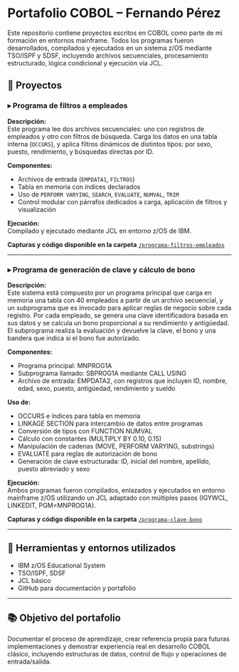 # Portafolio COBOL – Fernando Pérez

Este repositorio contiene proyectos escritos en COBOL como parte de mi formación en entornos mainframe. Todos los programas fueron desarrollados, compilados y ejecutados en un sistema z/OS mediante TSO/ISPF y SDSF, incluyendo archivos secuenciales, procesamiento estructurado, lógica condicional y ejecución vía JCL.

## 📌 Proyectos

### ▸ Programa de filtros a empleados

**Descripción:**  
Este programa lee dos archivos secuenciales: uno con registros de empleados y otro con filtros de búsqueda. Carga los datos en una tabla interna (`OCCURS`), y aplica filtros dinámicos de distintos tipos: por sexo, puesto, rendimiento, y búsquedas directas por ID.

**Componentes:**
- Archivos de entrada (`EMPDATA1`, `FILTROS`)
- Tabla en memoria con índices declarados
- Uso de `PERFORM VARYING`, `SEARCH`, `EVALUATE`, `NUMVAL`, `TRIM`
- Control modular con párrafos dedicados a carga, aplicación de filtros y visualización

**Ejecución:**  
Compilado y ejecutado mediante JCL en entorno z/OS de IBM.

**Capturas y código disponible en la carpeta** [`/programa-filtros-empleados`](./programa-filtros-empleados)

---
### ▸ Programa de generación de clave y cálculo de bono

**Descripción:**  
Este sistema está compuesto por un programa principal que carga en memoria una tabla con 40 empleados a partir de un archivo secuencial, y un subprograma que es invocado para aplicar reglas de negocio sobre cada registro. Por cada empleado, se genera una clave identificadora basada en sus datos y se calcula un bono proporcional a su rendimiento y antigüedad. El subprograma realiza la evaluación y devuelve la clave, el bono y una bandera que indica si el bono fue autorizado.

**Componentes:**
- Programa principal: MNPROG1A
- Subprograma llamado: SBPROG1A mediante CALL USING
- Archivo de entrada: EMPDATA2, con registros que incluyen ID, nombre, edad, sexo, puesto, antigüedad, rendimiento y sueldo

**Uso de:**
- OCCURS e índices para tabla en memoria
- LINKAGE SECTION para intercambio de datos entre programas
- Conversión de tipos con FUNCTION NUMVAL
- Cálculo con constantes (MULTIPLY BY 0.10, 0.15)
- Manipulación de cadenas (MOVE, PERFORM VARYING, substrings)
- EVALUATE para reglas de autorización de bono
- Generación de clave estructurada: ID, inicial del nombre, apellido, puesto abreviado y sexo

**Ejecución:**  
Ambos programas fueron compilados, enlazados y ejecutados en entorno mainframe z/OS utilizando un JCL adaptado con múltiples pasos (IGYWCL, LINKEDIT, PGM=MNPROG1A).

**Capturas y código disponible en la carpeta** [`/programa-clave-bono`](./programa-clave-bono)

---

## 🔧 Herramientas y entornos utilizados

- IBM z/OS Educational System
- TSO/ISPF, SDSF
- JCL básico
- GitHub para documentación y portafolio

---

## 📚 Objetivo del portafolio

Documentar el proceso de aprendizaje, crear referencia propia para futuras implementaciones y demostrar experiencia real en desarrollo COBOL clásico, incluyendo estructuras de datos, control de flujo y operaciones de entrada/salida.
